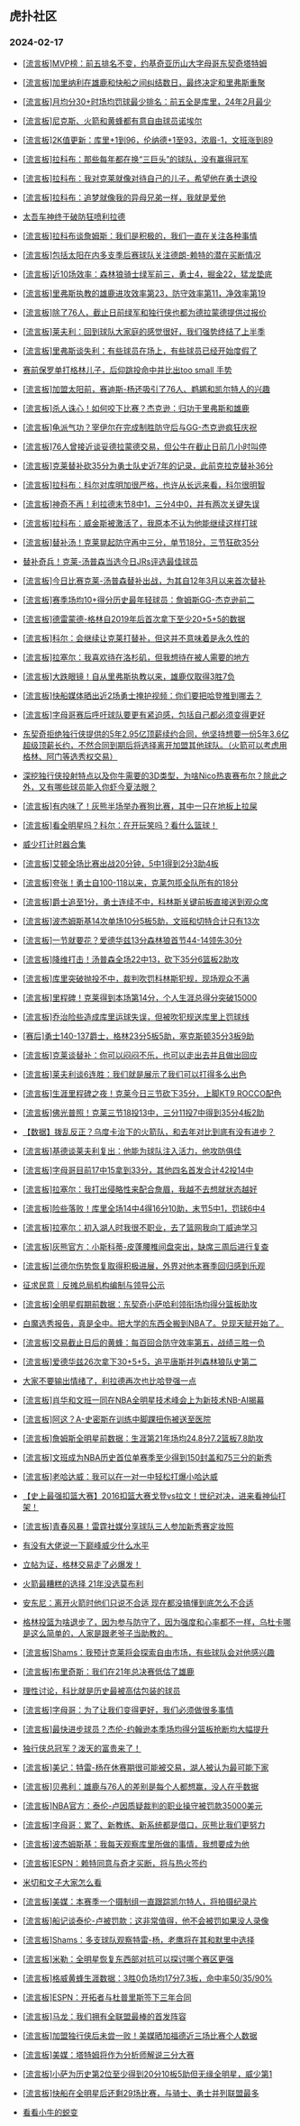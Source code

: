 ## 虎扑社区 
### 2024-02-17

+ [[流言板]MVP榜：前五排名不变，约基奇亚历山大字母哥东契奇塔特姆](https://bbs.hupu.com/624831331.html)

+ [[流言板]加里纳利在雄鹿和快船之间纠结数日，最终决定和里弗斯重聚](https://bbs.hupu.com/624831207.html)

+ [[流言板]月均分30+时场均罚球最少排名：前五全是库里，24年2月最少](https://bbs.hupu.com/624831800.html)

+ [[流言板]尼克斯、火箭和黄蜂都有意自由球员诺埃尔](https://bbs.hupu.com/624830866.html)

+ [[流言板]2K值更新：库里+1到96，伦纳德+1至93，浓眉-1，文班涨到89](https://bbs.hupu.com/624831476.html)

+ [[流言板]拉科布：那些每年都在换“三巨头”的球队，没有赢得冠军](https://bbs.hupu.com/624828720.html)

+ [[流言板]拉科布：我对克莱就像对待自己的儿子，希望他在勇士退役](https://bbs.hupu.com/624828638.html)

+ [[流言板]拉科布：追梦就像我的异母兄弟一样，我就是爱他](https://bbs.hupu.com/624828576.html)

+ [太吾车神终于破防狂喷利拉德](https://bbs.hupu.com/624830435.html)

+ [[流言板]拉科布谈詹姆斯：我们是积极的，我们一直在关注各种事情](https://bbs.hupu.com/624828262.html)

+ [[流言板]包括太阳在内多支季后赛球队关注德朗-赖特的潜在买断情况](https://bbs.hupu.com/624830684.html)

+ [[流言板]近10场效率：森林狼骑士绿军前三，勇士4，掘金22，猛龙垫底](https://bbs.hupu.com/624831914.html)

+ [[流言板]里弗斯执教的雄鹿进攻效率第23，防守效率第11，净效率第19](https://bbs.hupu.com/624831585.html)

+ [[流言板]除了76人，截止日前绿军和独行侠也都为德拉蒙德提供过报价](https://bbs.hupu.com/624831127.html)

+ [[流言板]莱夫利：回到球队大家庭的感觉很好，我们强势终结了上半季](https://bbs.hupu.com/624830681.html)

+ [[流言板]里弗斯谈失利：有些球员在场上，有些球员已经开始度假了](https://bbs.hupu.com/624825609.html)

+ [赛前保罗单打格林儿子，后仰跳投命中并比出too small 手势](https://bbs.hupu.com/624826204.html)

+ [[流言板]加盟太阳前，赛迪斯-杨还吸引了76人、鹈鹕和凯尔特人的兴趣](https://bbs.hupu.com/624830989.html)

+ [[流言板]杀人诛心！如何咬下比赛？杰克逊：归功于里弗斯和雄鹿](https://bbs.hupu.com/624826011.html)

+ [[流言板]龟派气功？宰伊尔在完成制胜防守后与GG-杰克逊疯狂庆祝](https://bbs.hupu.com/624830553.html)

+ [[流言板]76人曾接近谈妥德拉蒙德交易，但公牛在截止日前几小时叫停](https://bbs.hupu.com/624831069.html)

+ [[流言板]克莱替补砍35分为勇士队史近7年的记录，此前克拉克替补36分](https://bbs.hupu.com/624831678.html)

+ [[流言板]拉科布：科尔对库明加很严格，也许从长远来看，科尔很明智](https://bbs.hupu.com/624828360.html)

+ [[流言板]神奇不再！利拉德末节8中1，三分4中0，并有两次关键失误](https://bbs.hupu.com/624825092.html)

+ [[流言板]拉科布：威金斯被激活了，我原本不认为他能继续这样打球](https://bbs.hupu.com/624828318.html)

+ [[流言板]替补汤！克莱晃起防守再中三分，单节18分，三节狂砍35分](https://bbs.hupu.com/624824278.html)

+ [替补奇兵！克莱-汤普森当选今日JRs评选最佳球员](https://bbs.hupu.com/624828878.html)

+ [[流言板]今日比赛克莱-汤普森替补出战，为其自12年3月以来首次替补](https://bbs.hupu.com/624822206.html)

+ [[流言板]赛季场均10+得分历史最年轻球员：詹姆斯GG-杰克逊前二](https://bbs.hupu.com/624826304.html)

+ [[流言板]德雷蒙德-格林自2019年后首次拿下至少20+5+5的数据](https://bbs.hupu.com/624831623.html)

+ [[流言板]科尔：会继续让克莱打替补，但这并不意味着是永久性的](https://bbs.hupu.com/624826106.html)

+ [[流言板]拉塞尔：我喜欢待在洛杉矶，但我想待在被人需要的地方](https://bbs.hupu.com/624826590.html)

+ [[流言板]大跌眼镜！自从里弗斯执教以来，雄鹿仅取得3胜7负](https://bbs.hupu.com/624825005.html)

+ [[流言板]快船媒体晒出近2场勇士掩护视频：你们要把哈登推到哪去？](https://bbs.hupu.com/624822250.html)

+ [[流言板]字母哥赛后呼吁球队要更有紧迫感，包括自己都必须变得更好](https://bbs.hupu.com/624826594.html)

+ [东契奇拒绝独行侠提供的5年2.95亿顶薪续约合同，他坚持想要一份5年3.6亿超级顶薪长约，不然合同到期后将选择离开加盟其他球队。（火箭可以考虑用格林、阿门等选秀权交易）](https://bbs.hupu.com/624819595.html)

+ [深挖独行侠投射特点以及你牛需要的3D类型，为啥Nico热衷赛布尔？除此之外，又有哪些球员能入你虾今夏法眼？](https://bbs.hupu.com/624829071.html)

+ [[流言板]有内味了！灰熊半场举办赛狗比赛，其中一只在地板上拉屎](https://bbs.hupu.com/624823311.html)

+ [[流言板]看全明星吗？科尔：在开玩笑吗？看什么篮球！](https://bbs.hupu.com/624827932.html)

+ [威少打计时器合集](https://bbs.hupu.com/624830267.html)

+ [[流言板]艾顿全场比赛出战20分钟，5中1得到2分3助4板](https://bbs.hupu.com/624826631.html)

+ [[流言板]夸张！勇士自100-118以来，克莱包揽全队所有的18分](https://bbs.hupu.com/624824406.html)

+ [[流言板]爵士追至1分，勇士连续不中，科林斯关键前板直接送到观众席](https://bbs.hupu.com/624825289.html)

+ [[流言板]波杰姆斯基14次单场10分5板5助，文班和切特合计只有13次](https://bbs.hupu.com/624826027.html)

+ [[流言板]一节就要花？爱德华兹13分森林狼首节44-14领先30分](https://bbs.hupu.com/624824128.html)

+ [[流言板]降维打击！汤普森全场22中13，砍下35分6篮板2助攻](https://bbs.hupu.com/624825464.html)

+ [[流言板]库里突破抛投不中，裁判吹罚科林斯犯规，现场观众不满](https://bbs.hupu.com/624825084.html)

+ [[流言板]里程碑！克莱得到本场第14分，个人生涯总得分突破15000](https://bbs.hupu.com/624823453.html)

+ [[流言板]乔治险些造成库里运球失误，但被吹犯规送库里上罚球线](https://bbs.hupu.com/624825223.html)

+ [[赛后]勇士140-137爵士，格林23分5板5助，塞克斯顿35分3板9助](https://bbs.hupu.com/624825385.html)

+ [[流言板]克莱谈替补：你可以闷闷不乐，也可以走出去并且做出回应](https://bbs.hupu.com/624827811.html)

+ [[流言板]莱夫利谈6连胜：我们就是展示了我们可以打得多么出色](https://bbs.hupu.com/624831577.html)

+ [[流言板]生涯里程碑之夜！克莱今日三节砍下35分，上脚KT9 ROCCO配色](https://bbs.hupu.com/624826242.html)

+ [[流言板]佛光普照！克莱三节18投13中，三分11投7中得到35分4板2助](https://bbs.hupu.com/624824326.html)

+ [【数据】拨乱反正？乌度卡治下的火箭队，和去年对比到底有没有进步？](https://bbs.hupu.com/624827759.html)

+ [[流言板]基德谈莱夫利复出：他能为球队注入活力，他攻防俱佳](https://bbs.hupu.com/624830634.html)

+ [[流言板]字母哥目前17中15拿到33分，其他四名首发合计42投14中](https://bbs.hupu.com/624824302.html)

+ [[流言板]拉塞尔：我打出侵略性来配合詹眉，我越不去想就状态越好](https://bbs.hupu.com/624826907.html)

+ [[流言板]险些落败！库里全场14中4得16分10助，末节5中1，罚球6中4](https://bbs.hupu.com/624825495.html)

+ [[流言板]拉塞尔：初入湖人时我很不职业，去了篮网我向丁威迪学习](https://bbs.hupu.com/624826738.html)

+ [[流言板]灰熊官方：小斯科蒂-皮蓬腰椎间盘突出，缺席三周后进行复查](https://bbs.hupu.com/624832045.html)

+ [[流言板]兰德尔伤势恢复取得积极进展，外界对他本赛季回归感到乐观](https://bbs.hupu.com/624832189.html)

+ [征求民意｜反摊总局机构编制与领导公示](https://bbs.hupu.com/624829662.html)

+ [[流言板]全明星假期前数据：东契奇小萨哈利领衔场均得分篮板助攻](https://bbs.hupu.com/624832426.html)

+ [白魔选秀报告，真是全中。把大学的东西全搬到NBA了。兑现天赋开始了。](https://bbs.hupu.com/624831050.html)

+ [[流言板]交易截止日后的黄蜂：每百回合防守效率第五，战绩三胜一负](https://bbs.hupu.com/624832350.html)

+ [[流言板]爱德华兹26次拿下30+5+5，追平唐斯并列森林狼队史第二](https://bbs.hupu.com/624831719.html)

+ [大家不要输出情绪了，利拉德再次也比哈登强一点](https://bbs.hupu.com/624831854.html)

+ [[流言板]肖华和文班一同在NBA全明星技术峰会上为新技术NB-AI揭幕](https://bbs.hupu.com/624832743.html)

+ [[流言板]阿这？A-史密斯在训练中脚踝扭伤被送至医院](https://bbs.hupu.com/624832799.html)

+ [[流言板]詹姆斯全明星前数据：生涯第21年场均24.8分7.2篮板7.8助攻](https://bbs.hupu.com/624832920.html)

+ [[流言板]文班成为NBA历史首位单赛季至少得到150封盖和75三分的新秀](https://bbs.hupu.com/624832819.html)

+ [[流言板]老哈达威：我可以在一对一中轻松打爆小哈达威](https://bbs.hupu.com/624832924.html)

+ [【史上最强扣篮大赛】2016扣篮大赛戈登vs拉文！世纪对决，进来看神仙打架！](https://bbs.hupu.com/624829290.html)

+ [[流言板]青春风暴！雷霆社媒分享球队三人参加新秀赛定妆照](https://bbs.hupu.com/624832854.html)

+ [有没有大佬说一下巅峰威少什么水平](https://bbs.hupu.com/624831925.html)

+ [立帖为证，格林交易走了必爆发！](https://bbs.hupu.com/624828709.html)

+ [火箭最糟糕的选择 21年没选莫布利](https://bbs.hupu.com/624831508.html)

+ [安东尼：离开火箭时他们只说不合适 现在都没搞懂到底怎么不合适](https://bbs.hupu.com/624832353.html)

+ [格林投篮为啥退步了，因为参与防守了，因为强度和心率都不一样，乌杜卡哪是这么简单的，人家是跟老爷子当助教的。](https://bbs.hupu.com/624831036.html)

+ [[流言板]Shams：我预计克莱将会探索自由市场，有些球队会对他感兴趣](https://bbs.hupu.com/624833284.html)

+ [[流言板]布里奇斯：我们在21年总决赛低估了雄鹿](https://bbs.hupu.com/624833274.html)

+ [理性讨论，科比就是历史最被高估包装的球员](https://bbs.hupu.com/624833106.html)

+ [[流言板]字母哥：为了让我们变得更好，我们必须做很多事情](https://bbs.hupu.com/624833280.html)

+ [[流言板]最快进步球员？杰伦-约翰逊本季场均得分篮板抢断均大幅提升](https://bbs.hupu.com/624833257.html)

+ [独行侠总冠军？泼天的富贵来了！](https://bbs.hupu.com/624832862.html)

+ [[流言板]美记：特雷-杨在休赛期很可能被交易，湖人被认为最可能下家](https://bbs.hupu.com/624833321.html)

+ [[流言板]贝弗利：雄鹿与76人的差别是每个人都想赢，没人在乎数据](https://bbs.hupu.com/624833355.html)

+ [[流言板]NBA官方：泰伦-卢因质疑裁判的职业操守被罚款35000美元](https://bbs.hupu.com/624833340.html)

+ [[流言板]字母哥：累了、新教练、新系统都是借口，灰熊比我们更努力](https://bbs.hupu.com/624833344.html)

+ [[流言板]波杰姆斯基：我每天观察库里所做的事情，我想要成为他](https://bbs.hupu.com/624833360.html)

+ [[流言板]ESPN：赖特同意与奇才买断，将与热火签约](https://bbs.hupu.com/624833367.html)

+ [米切和文子大家怎么看](https://bbs.hupu.com/624833167.html)

+ [[流言板]美媒：本赛季一个摄制组一直跟踪凯尔特人，将拍摄纪录片](https://bbs.hupu.com/624833374.html)

+ [[流言板]船记谈泰伦-卢被罚款：这非常值得，他不会被罚如果没人录像](https://bbs.hupu.com/624833349.html)

+ [[流言板]Shams：多支球队观察特雷-杨，老鹰将在其和默里中选择](https://bbs.hupu.com/624833402.html)

+ [[流言板]米勒：全明星恢复东西部对抗可以探讨哪个赛区更强](https://bbs.hupu.com/624833297.html)

+ [[流言板]格威黄蜂生涯数据：3胜0负场均17分7.3板，命中率50/35/90%](https://bbs.hupu.com/624833319.html)

+ [[流言板]ESPN：开拓者与杜普里斯签下三年合同](https://bbs.hupu.com/624833335.html)

+ [[流言板]马龙：我们拥有全联盟最棒的首发阵容](https://bbs.hupu.com/624833381.html)

+ [[流言板]加盟独行侠后未尝一败！美媒晒加福德近三场比赛个人数据](https://bbs.hupu.com/624833304.html)

+ [[流言板]美媒：塔特姆将作为分析师解说三分大赛](https://bbs.hupu.com/624833395.html)

+ [[流言板]小萨为历史第2位至少得到20分10板5助但无缘全明星，威少第1](https://bbs.hupu.com/624833434.html)

+ [[流言板]快船在全明星后还剩29场比赛，与骑士、勇士并列联盟最多](https://bbs.hupu.com/624833450.html)

+ [看看小牛的蜕变](https://bbs.hupu.com/624833266.html)


